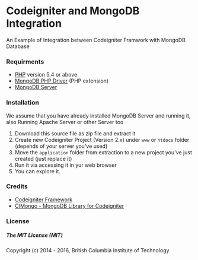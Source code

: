 # Codeigniter and MongoDB Integration
An Example of Integration between Codeigniter Framwork with MongoDB Database

### Requirments

- [PHP](http://php.net) version 5.4 or above
- [MongoDB PHP Driver](http://php.net/manual/en/set.mongodb.php) (PHP extension)
- [MongoDB Server](https://www.mongodb.org/downloads#production)

### Installation
We assume that you have already installed MongoDB Server and running it, also Running Apache Server or other Server too

1. Download this source file as zip file and extract it
2. Create new Codeigniter Project (Version 2.x) under `www` or `htdocs` folder (depends of your server you've used)
2. Move the `application` folder from extraction to a new project you've just created (just replace it)
3. Run it via accessing it in yur web browser
4. You can explore it.

### Credits
- [Codeigniter Framework](https://github.com/bcit-ci/CodeIgniter)
- [CIMongo - MongoDB Library for Codeigniter](https://github.com/intekhabrizvi/Codeigniter-mongo-library)

### License
##### The MIT License (MIT)
Copyright (c) 2014 - 2016, British Columbia Institute of Technology
